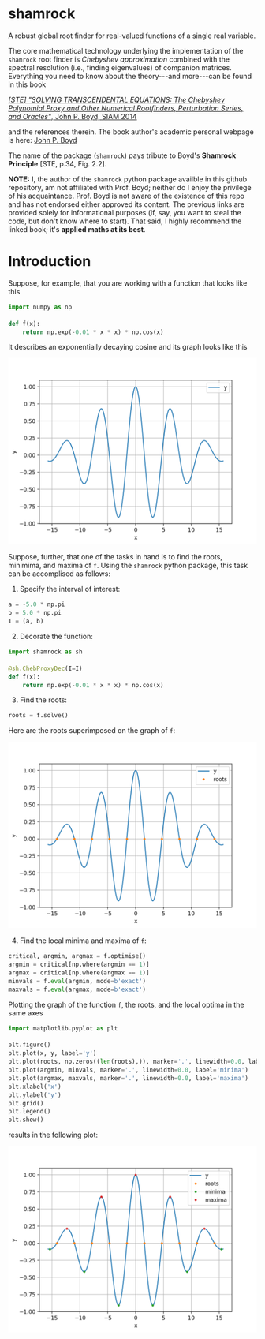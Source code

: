 # shamrock
A robust global root finder for real-valued functions of a single real variable.

The core mathematical technology underlying the implementation of the `shamrock` root finder is *Chebyshev approximation* combined with the spectral resolution (i.e., finding eigenvalues) of companion matrices. Everything you need to know about the theory---and more---can be found in this book

[*[STE] "SOLVING TRANSCENDENTAL EQUATIONS: The Chebyshev Polynomial Proxy and Other Numerical Rootfinders, Perturbation Series, and Oracles"*, John P. Boyd, SIAM 2014](https://my.siam.org/Store/Product/viewproduct/?ProductId=25891989)

and the references therein. The book author's academic personal webpage is here: [John P. Boyd](https://clasp.engin.umich.edu/people/john-boyd/)

The name of the package (`shamrock`) pays tribute to Boyd's **Shamrock Principle** [STE, p.34, Fig. 2.2].

**NOTE:** I, the author of the `shamrock` python package availble in this github repository, am not affiliated with Prof. Boyd; neither do I enjoy the privilege of his acquaintance. Prof. Boyd is not aware of the existence of this repo and has not endorsed either approved its content. The previous links are provided solely for informational purposes (if, say, you want to steal the code, but don't know where to start). That said, I highly recommend the linked book; it's **applied maths at its best**.

# Introduction
Suppose, for example, that you are working with a function that looks like this

```python
import numpy as np

def f(x):
    return np.exp(-0.01 * x * x) * np.cos(x)
```
It describes an exponentially decaying cosine and its graph looks like this

![](img/mexhat_y_plot.png)

Suppose, further, that one of the tasks in hand is to find the roots, minimima, and maxima of `f`. Using the `shamrock` python package, this task can be accomplised as follows:

1. Specify the interval of interest: 
```python
a = -5.0 * np.pi
b = 5.0 * np.pi
I = (a, b)
```

2. Decorate the function:
```python
import shamrock as sh

@sh.ChebProxyDec(I=I)
def f(x):
    return np.exp(-0.01 * x * x) * np.cos(x)
```

3. Find the roots:
```python
roots = f.solve()
```

Here are the roots superimposed on the graph of `f`:

![](img/mexhat_y_and_roots_plot.png)

4. Find the local minima and maxima of `f`:
```python
critical, argmin, argmax = f.optimise()
argmin = critical[np.where(argmin == 1)]
argmax = critical[np.where(argmax == 1)]
minvals = f.eval(argmin, mode=b'exact')
maxvals = f.eval(argmax, mode=b'exact')
```

Plotting the graph of the function `f`, the roots, and the local optima in the same axes
```python
import matplotlib.pyplot as plt

plt.figure()
plt.plot(x, y, label='y')
plt.plot(roots, np.zeros((len(roots),)), marker='.', linewidth=0.0, label='roots')
plt.plot(argmin, minvals, marker='.', linewidth=0.0, label='minima')
plt.plot(argmax, maxvals, marker='.', linewidth=0.0, label='maxima')
plt.xlabel('x')
plt.ylabel('y')
plt.grid()
plt.legend()
plt.show()
```

results in the following plot:

![](img/mexhat_y_and_roots_and_optima_plot.png)
